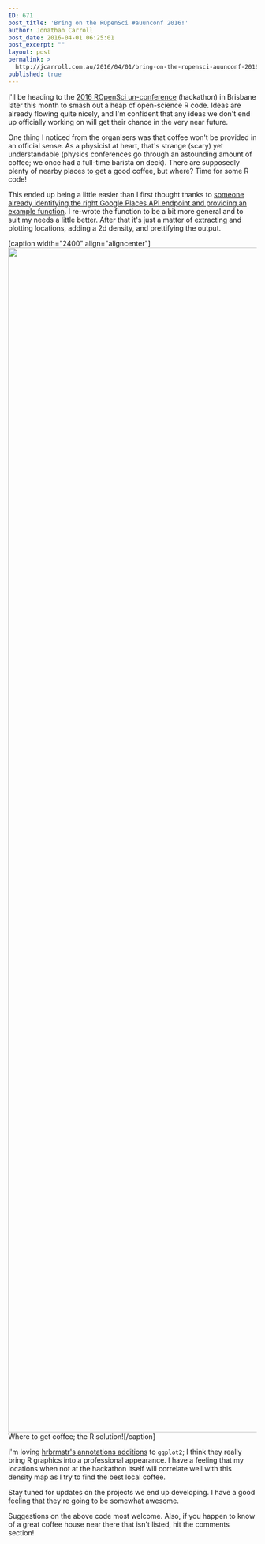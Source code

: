 ```yaml
---
ID: 671
post_title: 'Bring on the ROpenSci #auunconf 2016!'
author: Jonathan Carroll
post_date: 2016-04-01 06:25:01
post_excerpt: ""
layout: post
permalink: >
  http://jcarroll.com.au/2016/04/01/bring-on-the-ropensci-auunconf-2016/
published: true
---
```

I'll be heading to the <a href="http://auunconf.ropensci.org" target="_blank">2016 ROpenSci un-conference</a> (hackathon) in Brisbane later this month to smash out a heap of open-science R code. Ideas are already flowing quite nicely, and I'm confident that any ideas we don't end up officially working on will get their chance in the very near future.

<!--more-->

One thing I noticed from the organisers was that coffee won't be provided in an official sense. As a physicist at heart, that's strange (scary) yet understandable (physics conferences go through an astounding amount of coffee; we once had a full-time barista on deck). There are supposedly plenty of nearby places to get a good coffee, but where? Time for some R code!

<script src="https://gist.github.com/jonocarroll/603be338bffc2c379ee54ae3e25698c3.js"></script>

This ended up being a little easier than I first thought thanks to <a href="http://stackoverflow.com/a/34802126/4168169" target="_blank">someone already identifying the right Google Places API endpoint and providing an example function</a>. I re-wrote the function to be a bit more general and to suit my needs a little better. After that it's just a matter of extracting and plotting locations, adding a 2d density, and prettifying the output.

[caption width="2400" align="aligncenter"]<a href="https://s3-ap-southeast-2.amazonaws.com/jcarroll1/coffee_near_auunconf_2016.png"><img src="https://s3-ap-southeast-2.amazonaws.com/jcarroll1/coffee_near_auunconf_2016.png" width="2400" height="2400" class /></a> Where to get coffee; the R solution![/caption]

I'm loving <a href="http://rud.is/b/2016/03/16/supreme-annotations/" target="_blank">hrbrmstr's annotations additions</a> to <code>ggplot2</code>; I think they really bring R graphics into a professional appearance. I have a feeling that my locations when not at the hackathon itself will correlate well with this density map as I try to find the best local coffee.

Stay tuned for updates on the projects we end up developing. I have a good feeling that they're going to be somewhat awesome.

Suggestions on the above code most welcome. Also, if you happen to know of a great coffee house near there that isn't listed, hit the comments section!